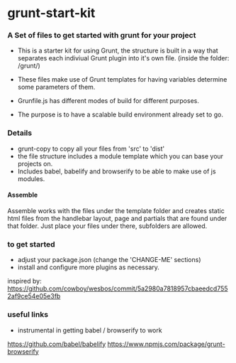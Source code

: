 # grunt-start-kit
### A Set of files to get started with grunt for your project

- This is a starter kit for using Grunt, the structure is built in a way that separates each indiviual Grunt plugin into it's own file. (inside the folder: /grunt/)

- These files make use of Grunt templates for having variables determine some parameters of them.

- Grunfile.js has different modes of build for different purposes.

- The purpose is to have a scalable build environment already set to go.

###  Details

- grunt-copy to copy all your files from 'src' to 'dist'
- the file structure includes a module template which you can base your projects on.
- Includes babel, babelify and browserify to be able to make use of js modules.

#### Assemble

Assemble works with the files under the template folder and creates static html files from the handlebar layout, page and partials that are found under that folder. Just place your files under there, subfolders are allowed.

### to get started
- adjust your package.json (change the 'CHANGE-ME' sections)
- install and configure more plugins as necessary.

inspired by:
https://github.com/cowboy/wesbos/commit/5a2980a7818957cbaeedcd7552af9ce54e05e3fb

### useful links

- instrumental in getting babel / browserify to work

https://github.com/babel/babelify
https://www.npmjs.com/package/grunt-browserify